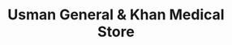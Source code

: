 ---
title: "Usman General & Khan Medical Store"
url: /karachi/usman-general-and-khan-medical-store/
shop: general
---